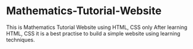 # Mathematics-Tutorial-Website
This is Mathematics Tutorial Website using HTML, CSS only
After learning HTML, CSS it is a best practise to build a simple website using learning techniques.
